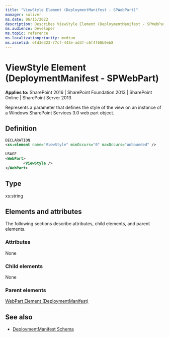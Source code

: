 ```yaml
---
title: "ViewStyle Element (DeploymentManifest - SPWebPart)"
manager: soliver
ms.date: 06/15/2022
description: Describes ViewStyle Element (DeploymentManifest - SPWebPart) and includes information on elements and attributes.
ms.audience: Developer
ms.topic: reference
ms.localizationpriority: medium
ms.assetid: efd3e323-77cf-443e-ad3f-c6f4f68b0eb8
---
```


# ViewStyle Element (DeploymentManifest - SPWebPart)

**Applies to:** SharePoint 2016 | SharePoint Foundation 2013 | SharePoint Online | SharePoint Server 2013

Represents a parameter that defines the style of the view on an instance of a Windows SharePoint Services 3.0 web part object.

## Definition

```XML
DECLARATION
<xs:element name="ViewStyle" minOccurs="0" maxOccurs="unbounded" />

USAGE
<WebPart>
        <ViewStyle />
</WebPart>

```

## Type

xs:string

## Elements and attributes

The following sections describe attributes, child elements, and parent elements.

### Attributes

None

### Child elements

None

### Parent elements

[WebPart Element (DeploymentManifest)](webpart-element-deploymentmanifest.md)

## See also

- [DeploymentManifest Schema](deploymentmanifest-schema.md)

